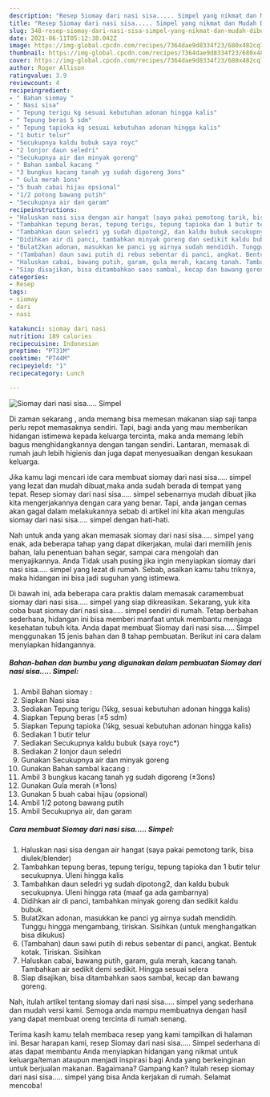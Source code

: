 ```yaml
---
description: "Resep Siomay dari nasi sisa..... Simpel yang nikmat dan Mudah Dibuat"
title: "Resep Siomay dari nasi sisa..... Simpel yang nikmat dan Mudah Dibuat"
slug: 348-resep-siomay-dari-nasi-sisa-simpel-yang-nikmat-dan-mudah-dibuat
date: 2021-06-11T05:12:38.042Z
image: https://img-global.cpcdn.com/recipes/7364dae9d8334f23/680x482cq70/siomay-dari-nasi-sisa-simpel-foto-resep-utama.jpg
thumbnail: https://img-global.cpcdn.com/recipes/7364dae9d8334f23/680x482cq70/siomay-dari-nasi-sisa-simpel-foto-resep-utama.jpg
cover: https://img-global.cpcdn.com/recipes/7364dae9d8334f23/680x482cq70/siomay-dari-nasi-sisa-simpel-foto-resep-utama.jpg
author: Roger Allison
ratingvalue: 3.9
reviewcount: 4
recipeingredient:
- " Bahan siomay "
- " Nasi sisa"
- " Tepung terigu kg sesuai kebutuhan adonan hingga kalis"
- " Tepung beras 5 sdm"
- " Tepung tapioka kg sesuai kebutuhan adonan hingga kalis"
- "1 butir telur"
- "Secukupnya kaldu bubuk saya royc"
- "2 lonjor daun seledri"
- "Secukupnya air dan minyak goreng"
- " Bahan sambal kacang "
- "3 bungkus kacang tanah yg sudah digoreng 3ons"
- " Gula merah 1ons"
- "5 buah cabai hijau opsional"
- "1/2 potong bawang putih"
- "Secukupnya air dan garam"
recipeinstructions:
- "Haluskan nasi sisa dengan air hangat (saya pakai pemotong tarik, bisa diulek/blender)"
- "Tambahkan tepung beras, tepung terigu, tepung tapioka dan 1 butir telur secukupnya. Uleni hingga kalis"
- "Tambahkan daun seledri yg sudah dipotong2, dan kaldu bubuk secukupnya. Uleni hingga rata (maaf ga ada gambarnya)"
- "Didihkan air di panci, tambahkan minyak goreng dan sedikit kaldu bubuk."
- "Bulat2kan adonan, masukkan ke panci yg airnya sudah mendidih. Tunggu hingga mengambang, tiriskan. Sisihkan (untuk menghangatkan bisa dikukus)"
- "(Tambahan) daun sawi putih di rebus sebentar di panci, angkat. Bentuk kotak. Tiriskan. Sisihkan"
- "Haluskan cabai, bawang putih, garam, gula merah, kacang tanah. Tambahkan air sedikit demi sedikit. Hingga sesuai selera"
- "Siap disajikan, bisa ditambahkan saos sambal, kecap dan bawang goreng."
categories:
- Resep
tags:
- siomay
- dari
- nasi

katakunci: siomay dari nasi 
nutrition: 189 calories
recipecuisine: Indonesian
preptime: "PT31M"
cooktime: "PT44M"
recipeyield: "1"
recipecategory: Lunch

---
```



![Siomay dari nasi sisa..... Simpel](https://img-global.cpcdn.com/recipes/7364dae9d8334f23/680x482cq70/siomay-dari-nasi-sisa-simpel-foto-resep-utama.jpg)

Di zaman  sekarang , anda memang bisa memesan makanan siap saji tanpa perlu repot memasaknya sendiri. Tapi, bagi anda yang mau memberikan hidangan istimewa kepada keluarga tercinta, maka anda memang lebih bagus menghidangkannya dengan tangan sendiri. Lantaran, memasak di rumah jauh lebih higienis dan juga dapat menyesuaikan dengan kesukaan keluarga.

Jika kamu lagi mencari ide cara membuat siomay dari nasi sisa..... simpel yang lezat dan mudah dibuat,maka anda sudah berada di tempat yang tepat. Resep siomay dari nasi sisa..... simpel  sebenarnya mudah dibuat jika kita mengerjakannya dengan cara yang benar. Tapi, anda jangan cemas akan gagal dalam melakukannya 
sebab di artikel ini kita akan mengulas siomay dari nasi sisa..... simpel dengan hati-hati.  



Nah untuk anda yang akan memasak siomay dari nasi sisa..... simpel yang enak, ada beberapa tahap yang dapat dikerjakan, mulai dari memilih jenis bahan, lalu penentuan bahan segar, sampai cara mengolah dan menyajikannya. Anda Tidak usah pusing jika ingin menyiapkan siomay dari nasi sisa..... simpel yang lezat di rumah. Sebab, asalkan kamu  tahu triknya, maka hidangan ini bisa jadi suguhan yang istimewa.

Di bawah ini, ada beberapa cara praktis  dalam memasak caramembuat siomay dari nasi sisa..... simpel yang siap dikreasikan. Sekarang, yuk kita coba buat siomay dari nasi sisa..... simpel sendiri di rumah. Tetap berbahan sederhana, hidangan ini bisa memberi manfaat untuk membantu menjaga kesehatan tubuh kita. Anda dapat membuat Siomay dari nasi sisa..... Simpel menggunakan 15 jenis bahan dan 8 tahap pembuatan. Berikut ini cara dalam menyiapkan hidangannya.

<!--inarticleads1-->

##### Bahan-bahan dan bumbu yang digunakan dalam pembuatan Siomay dari nasi sisa..... Simpel:

1. Ambil  Bahan siomay :
1. Siapkan  Nasi sisa
1. Sediakan  Tepung terigu (¼kg, sesuai kebutuhan adonan hingga kalis)
1. Siapkan  Tepung beras (±5 sdm)
1. Siapkan  Tepung tapioka (¼kg, sesuai kebutuhan adonan hingga kalis)
1. Sediakan 1 butir telur
1. Sediakan Secukupnya kaldu bubuk (saya royc*)
1. Sediakan 2 lonjor daun seledri
1. Gunakan Secukupnya air dan minyak goreng
1. Gunakan  Bahan sambal kacang :
1. Ambil 3 bungkus kacang tanah yg sudah digoreng (±3ons)
1. Gunakan  Gula merah (±1ons)
1. Gunakan 5 buah cabai hijau (opsional)
1. Ambil 1/2 potong bawang putih
1. Ambil Secukupnya air, dan garam




<!--inarticleads2-->

##### Cara membuat Siomay dari nasi sisa..... Simpel:

1. Haluskan nasi sisa dengan air hangat (saya pakai pemotong tarik, bisa diulek/blender)
1. Tambahkan tepung beras, tepung terigu, tepung tapioka dan 1 butir telur secukupnya. Uleni hingga kalis
1. Tambahkan daun seledri yg sudah dipotong2, dan kaldu bubuk secukupnya. Uleni hingga rata (maaf ga ada gambarnya)
1. Didihkan air di panci, tambahkan minyak goreng dan sedikit kaldu bubuk.
1. Bulat2kan adonan, masukkan ke panci yg airnya sudah mendidih. Tunggu hingga mengambang, tiriskan. Sisihkan (untuk menghangatkan bisa dikukus)
1. (Tambahan) daun sawi putih di rebus sebentar di panci, angkat. Bentuk kotak. Tiriskan. Sisihkan
1. Haluskan cabai, bawang putih, garam, gula merah, kacang tanah. Tambahkan air sedikit demi sedikit. Hingga sesuai selera
1. Siap disajikan, bisa ditambahkan saos sambal, kecap dan bawang goreng.




Nah, itulah artikel tentang  siomay dari nasi sisa..... simpel  yang sederhana dan mudah versi kami. Semoga anda mampu membuatnya dengan hasil yang dapat membuat oreng tercinta di rumah senang. 

Terima kasih kamu telah membaca resep yang kami tampilkan di halaman ini. Besar harapan kami, resep  Siomay dari nasi sisa..... Simpel sederhana di atas dapat membantu Anda menyiapkan hidangan yang nikmat untuk keluarga/teman ataupun menjadi inspirasi bagi Anda yang berkeinginan untuk berjualan makanan. Bagaimana? Gampang kan? Itulah resep siomay dari nasi sisa..... simpel yang bisa Anda kerjakan di rumah. Selamat mencoba!

